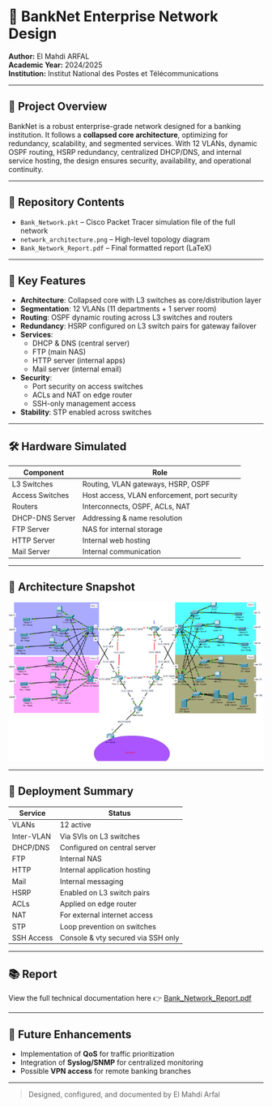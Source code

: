 # 🏦 BankNet Enterprise Network Design

**Author:** El Mahdi ARFAL  
**Academic Year:** 2024/2025  
**Institution:** Institut National des Postes et Télécommunications  

---

## 📌 Project Overview

BankNet is a robust enterprise-grade network designed for a banking institution. It follows a **collapsed core architecture**, optimizing for redundancy, scalability, and segmented services. With 12 VLANs, dynamic OSPF routing, HSRP redundancy, centralized DHCP/DNS, and internal service hosting, the design ensures security, availability, and operational continuity.

---

## 📂 Repository Contents

- `Bank_Network.pkt` – Cisco Packet Tracer simulation file of the full network  
- `network_architecture.png` – High-level topology diagram  
- `Bank_Network_Report.pdf` – Final formatted report (LaTeX)  

---

## 🧠 Key Features

- **Architecture**: Collapsed core with L3 switches as core/distribution layer
- **Segmentation**: 12 VLANs (11 departments + 1 server room)
- **Routing**: OSPF dynamic routing across L3 switches and routers
- **Redundancy**: HSRP configured on L3 switch pairs for gateway failover
- **Services**:
  - DHCP & DNS (central server)
  - FTP (main NAS)
  - HTTP server (internal apps)
  - Mail server (internal email)
- **Security**:
  - Port security on access switches
  - ACLs and NAT on edge router
  - SSH-only management access
- **Stability**: STP enabled across switches

---

## 🛠 Hardware Simulated

| Component       | Role                                             |
|----------------|--------------------------------------------------|
| L3 Switches     | Routing, VLAN gateways, HSRP, OSPF               |
| Access Switches | Host access, VLAN enforcement, port security     |
| Routers         | Interconnects, OSPF, ACLs, NAT                   |
| DHCP-DNS Server | Addressing & name resolution                    |
| FTP Server      | NAS for internal storage                         |
| HTTP Server     | Internal web hosting                             |
| Mail Server     | Internal communication                           |

---

## 🧩 Architecture Snapshot

![Network Topology](network_architecture.png)

---

## 🧪 Deployment Summary

| Service        | Status                               |
|----------------|--------------------------------------|
| VLANs          | 12 active                            |
| Inter-VLAN     | Via SVIs on L3 switches              |
| DHCP/DNS       | Configured on central server         |
| FTP            | Internal NAS                         |
| HTTP           | Internal application hosting         |
| Mail           | Internal messaging                   |
| HSRP           | Enabled on L3 switch pairs           |
| ACLs           | Applied on edge router               |
| NAT            | For external internet access         |
| STP            | Loop prevention on switches          |
| SSH Access     | Console & vty secured via SSH only   |

---

## 📚 Report

View the full technical documentation here 👉 [Bank_Network_Report.pdf](./Bank_Network%20(2).pdf)

---

## 🧭 Future Enhancements

- Implementation of **QoS** for traffic prioritization  
- Integration of **Syslog/SNMP** for centralized monitoring  
- Possible **VPN access** for remote banking branches  

---

> Designed, configured, and documented by El Mahdi Arfal
